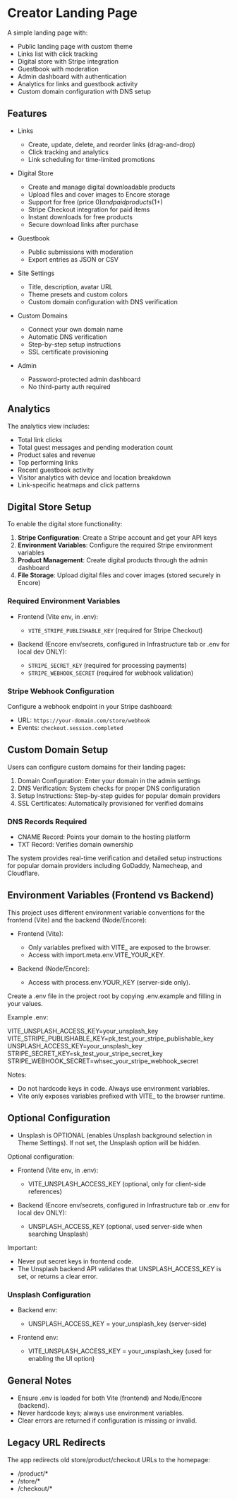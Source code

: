 # Creator Landing Page

A simple landing page with:
- Public landing page with custom theme
- Links list with click tracking
- Digital store with Stripe integration
- Guestbook with moderation
- Admin dashboard with authentication
- Analytics for links and guestbook activity
- Custom domain configuration with DNS setup

## Features

- Links
  - Create, update, delete, and reorder links (drag-and-drop)
  - Click tracking and analytics
  - Link scheduling for time-limited promotions

- Digital Store
  - Create and manage digital downloadable products
  - Upload files and cover images to Encore storage
  - Support for free (price $0) and paid products ($1+)
  - Stripe Checkout integration for paid items
  - Instant downloads for free products
  - Secure download links after purchase

- Guestbook
  - Public submissions with moderation
  - Export entries as JSON or CSV

- Site Settings
  - Title, description, avatar URL
  - Theme presets and custom colors
  - Custom domain configuration with DNS verification

- Custom Domains
  - Connect your own domain name
  - Automatic DNS verification
  - Step-by-step setup instructions
  - SSL certificate provisioning

- Admin
  - Password-protected admin dashboard
  - No third-party auth required

## Analytics

The analytics view includes:
- Total link clicks
- Total guest messages and pending moderation count
- Product sales and revenue
- Top performing links
- Recent guestbook activity
- Visitor analytics with device and location breakdown
- Link-specific heatmaps and click patterns

## Digital Store Setup

To enable the digital store functionality:

1. **Stripe Configuration**: Create a Stripe account and get your API keys
2. **Environment Variables**: Configure the required Stripe environment variables
3. **Product Management**: Create digital products through the admin dashboard
4. **File Storage**: Upload digital files and cover images (stored securely in Encore)

### Required Environment Variables

- Frontend (Vite env, in .env):
  - `VITE_STRIPE_PUBLISHABLE_KEY` (required for Stripe Checkout)

- Backend (Encore env/secrets, configured in Infrastructure tab or .env for local dev ONLY):
  - `STRIPE_SECRET_KEY` (required for processing payments)
  - `STRIPE_WEBHOOK_SECRET` (required for webhook validation)

### Stripe Webhook Configuration

Configure a webhook endpoint in your Stripe dashboard:
- URL: `https://your-domain.com/store/webhook`
- Events: `checkout.session.completed`

## Custom Domain Setup

Users can configure custom domains for their landing pages:

1. Domain Configuration: Enter your domain in the admin settings
2. DNS Verification: System checks for proper DNS configuration
3. Setup Instructions: Step-by-step guides for popular domain providers
4. SSL Certificates: Automatically provisioned for verified domains

### DNS Records Required

- CNAME Record: Points your domain to the hosting platform
- TXT Record: Verifies domain ownership

The system provides real-time verification and detailed setup instructions for popular domain providers including GoDaddy, Namecheap, and Cloudflare.

## Environment Variables (Frontend vs Backend)

This project uses different environment variable conventions for the frontend (Vite) and the backend (Node/Encore):

- Frontend (Vite):
  - Only variables prefixed with VITE_ are exposed to the browser.
  - Access with import.meta.env.VITE_YOUR_KEY.

- Backend (Node/Encore):
  - Access with process.env.YOUR_KEY (server-side only).

Create a .env file in the project root by copying .env.example and filling in your values.

Example .env:

VITE_UNSPLASH_ACCESS_KEY=your_unsplash_key
VITE_STRIPE_PUBLISHABLE_KEY=pk_test_your_stripe_publishable_key
UNSPLASH_ACCESS_KEY=your_unsplash_key
STRIPE_SECRET_KEY=sk_test_your_stripe_secret_key
STRIPE_WEBHOOK_SECRET=whsec_your_stripe_webhook_secret

Notes:
- Do not hardcode keys in code. Always use environment variables.
- Vite only exposes variables prefixed with VITE_ to the browser runtime.

## Optional Configuration

- Unsplash is OPTIONAL (enables Unsplash background selection in Theme Settings). If not set, the Unsplash option will be hidden.

Optional configuration:
- Frontend (Vite env, in .env):
  - VITE_UNSPLASH_ACCESS_KEY (optional, only for client-side references)

- Backend (Encore env/secrets, configured in Infrastructure tab or .env for local dev ONLY):
  - UNSPLASH_ACCESS_KEY (optional, used server-side when searching Unsplash)

Important:
- Never put secret keys in frontend code.
- The Unsplash backend API validates that UNSPLASH_ACCESS_KEY is set, or returns a clear error.

### Unsplash Configuration

- Backend env:
  - UNSPLASH_ACCESS_KEY = your_unsplash_key (server-side)

- Frontend env:
  - VITE_UNSPLASH_ACCESS_KEY = your_unsplash_key (used for enabling the UI option)

## General Notes

- Ensure .env is loaded for both Vite (frontend) and Node/Encore (backend).
- Never hardcode keys; always use environment variables.
- Clear errors are returned if configuration is missing or invalid.

## Legacy URL Redirects

The app redirects old store/product/checkout URLs to the homepage:
- /product/*
- /store/*
- /checkout/*

[Secrets]: https://encore.dev/docs/primitives/config

